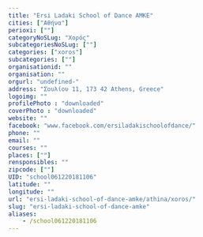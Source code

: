 ```yaml
---
title: "Ersi Ladaki School of Dance ΑΜΚΕ"
cities: ["Αθήνα"]
perioxi: [""]
categoryNoSLug: "Χορός"
subcategoriesNoSLug: [""]
categories: ["xoros"]
subcategories: [""]
organisationid: ""
organisation: ""
orgurl: "undefined-"
address: "Σουλίου 11, 173 42 Athens, Greece"
logoimg: ""
profilePhoto : "downloaded"
coverPhoto : "downloaded"
website: ""
facebook: "www.facebook.com/ersiladakischoolofdance/"
phone: ""
email: ""
courses: ""
places: [""]
rensponsibles: ""
zipcode: [""]
UID: "school061220181106"
latitude: ""
longitude: ""
url: "ersi-ladaki-school-of-dance-amke/athina/xoros/"
slug: "ersi-ladaki-school-of-dance-amke"
aliases:
    - /school061220181106
---
```





